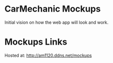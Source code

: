 # CarMechanic Mockups

Initial vision on how the web app will look and work. 


# Mockups Links

Hosted at: http://am1120.ddns.net/mockups